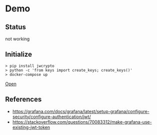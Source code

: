 
# Demo

## Status

not working

## Initialize

```
> pip install jwcrypto
> python -c 'from keys import create_keys; create_keys()'
> docker-compose up
```

[Open](http://localhost:5000)

## References

- https://grafana.com/docs/grafana/latest/setup-grafana/configure-security/configure-authentication/jwt/
- https://stackoverflow.com/questions/70083312/make-grafana-use-existing-jwt-token
